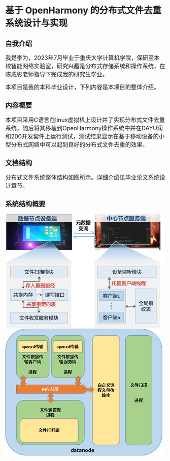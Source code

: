 # 基于 OpenHarmony 的分布式文件去重系统设计与实现

## 自我介绍

<font size = 4> 我是李为，2023年7月毕业于重庆大学计算机学院，保研至本校智能网络实验室，研究兴趣是分布式存储系统和操作系统，在陈咸彰老师指导下完成我的研究生学业。

本项目是我的本科毕业设计，下列内容是本项目的整体介绍。 </font >


## 内容概要
<font size = 4>本项目采用C语言在linux虚拟机上设计并了实现分布式文件去重系统，随后将其移植到OpenHarmony操作系统中并在DAYU润和200开发套件上运行测试，测试结果显示在基于移动设备的小型分布式网络中可以起到良好的分布式文件去重的效果。 </font >


## 文档结构
<font size = 4>分布式文件系统整体结构如图所示。详细介绍见毕业论文系统设计章节。</font >

## 系统结构概要

![相对路径](./fig/整体架构.png)
![相对路径](./fig/设备节点.png)